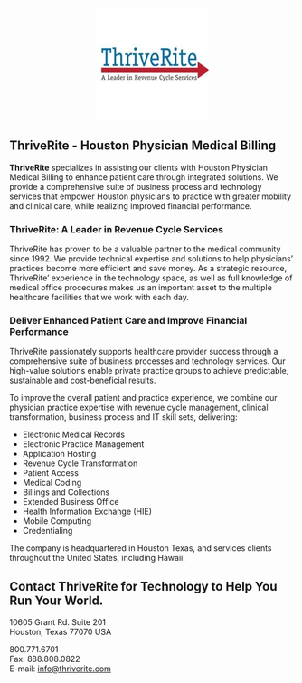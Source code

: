 <p align="center">
  <img src="images/thriverite_logo.jpg">
</p>

## ThriveRite - Houston Physician Medical Billing
**ThriveRite** specializes in assisting our clients with Houston Physician Medical Billing to enhance patient care through integrated solutions.
We provide a comprehensive suite of business process and technology services that empower Houston physicians to practice with greater mobility and clinical care, while realizing improved financial performance.

### ThriveRite: A Leader in Revenue Cycle Services
ThriveRite has proven to be a valuable partner to the medical community since 1992.  We provide technical expertise and solutions to help physicians’ practices become more efficient and save money.  As a strategic resource, ThriveRite’ experience in the technology space, as well as full knowledge of medical office procedures makes us an important asset to the multiple healthcare facilities that we work with each day.

### Deliver Enhanced Patient Care and Improve Financial Performance
ThriveRite passionately supports healthcare provider success through a comprehensive suite of business processes and technology services. Our high-value solutions enable private practice groups to achieve predictable, sustainable and cost-beneficial results.

To improve the overall patient and practice experience, we combine our physician practice expertise with revenue cycle management, clinical transformation, business process and IT skill sets, delivering:

- Electronic Medical Records
- Electronic Practice Management
- Application Hosting
- Revenue Cycle Transformation
- Patient Access
- Medical Coding
- Billings and Collections
- Extended Business Office
- Health Information Exchange (HIE)
- Mobile Computing
- Credentialing

The company is headquartered in Houston Texas, and services clients throughout the United States, including Hawaii.

## Contact ThriveRite for Technology to Help You Run Your World.
10605 Grant Rd. Suite 201  
Houston, Texas 77070 USA

800.771.6701  
Fax: 888.808.0822  
E-mail: [info@thriverite.com](mailto:info@thriverite.com)
